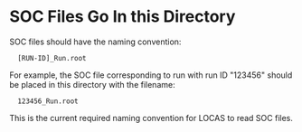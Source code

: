 SOC Files Go In this Directory
==========

SOC files should have the naming convention:

      [RUN-ID]_Run.root
For example, the SOC file corresponding to run with run ID "123456" should be placed in this directory with the filename:

      123456_Run.root
This is the current required naming convention for LOCAS to read SOC files.
